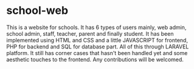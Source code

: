# school-web
This is a website for schools. It has 6 types of users mainly, web admin, school admin, staff, teacher, parent and finally student. It has been implemented using HTML and CSS and a little JAVASCRIPT for frontend, PHP for backend and SQL for database part. All of this through LARAVEL platform.
It still has corner cases that hasn't been handled yet and some aesthetic touches to the frontend.
Any contributions will be welcomed.
